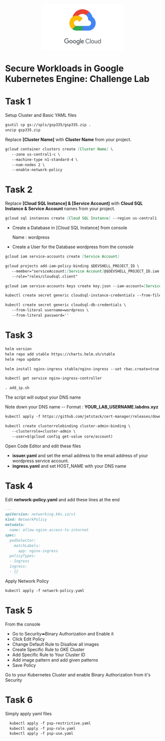 <p align="center">
    <img src="files/gcp.png" height="150">
</p>

# Secure Workloads in Google Kubernetes Engine: Challenge Lab


# Task 1

Setup Cluster and Basic YAML files
```md
gsutil cp gs://spls/gsp335/gsp335.zip .
unzip gsp335.zip
```

Replace <b>[Cluster Name]</b> with <b>Cluster Name</b> from your project.

```md
gcloud container clusters create [Cluster Name] \
   --zone us-central1-c \
   --machine-type n1-standard-4 \
   --num-nodes 2 \
   --enable-network-policy
```
# Task 2

Replace <b>[Cloud SQL Instance] & [Service Account]</b> with <b>Cloud SQL Instance & Service Account </b> names from your project.
```md
gcloud sql instances create [Cloud SQL Instance] --region us-central1
```
* Create a Database in [Cloud SQL Instance] from console
  <p>Name : wordpress</p>
* Create a User for the Database wordpress from the console  
  
```md
gcloud iam service-accounts create [Service Account]
```
```md
gcloud projects add-iam-policy-binding $DEVSHELL_PROJECT_ID \
   --member="serviceAccount:[Service Account]@$DEVSHELL_PROJECT_ID.iam.gserviceaccount.com" \
   --role="roles/cloudsql.client"
```
```md
gcloud iam service-accounts keys create key.json --iam-account=[Service Account]@$DEVSHELL_PROJECT_ID.iam.gserviceaccount.com
```
```md
kubectl create secret generic cloudsql-instance-credentials --from-file key.json
```
```md
kubectl create secret generic cloudsql-db-credentials \
   --from-literal username=wordpress \
   --from-literal password=''
```
# Task 3

```md
helm version
helm repo add stable https://charts.helm.sh/stable
helm repo update
```
```md
helm install nginx-ingress stable/nginx-ingress --set rbac.create=true
```
```md
kubectl get service nginx-ingress-controller
```
```md
. add_ip.sh
```
The script will output your DNS name
<p>Note down your DNS name -- Format : <b>YOUR_LAB_USERNAME.labdns.xyz</b>

```md
kubectl apply -f https://github.com/jetstack/cert-manager/releases/download/v0.16.0/cert-manager.yaml
```
```md
kubectl create clusterrolebinding cluster-admin-binding \
   --clusterrole=cluster-admin \
   --user=$(gcloud config get-value core/account)
```
Open Code Editor and edit these files <br>
* <b>issuer.yaml</b> and set the email address to the email address of your wordpress service account. 
* <b>ingress.yaml</b> and set HOST_NAME with your DNS name
  
# Task 4

Edit <b>network-policy.yaml</b> and add these lines at the end

```md
---
apiVersion: networking.k8s.io/v1
kind: NetworkPolicy
metadata:
  name: allow-nginx-access-to-internet
spec:
  podSelector:
    matchLabels:
      app: nginx-ingress
  policyTypes:
  - Ingress
  ingress:
  - {}
```
Apply Network Policy
```md
kubectl apply -f network-policy.yaml
```
# Task 5
From the console
* Go to Security➠Binary Authorization and Enable it
* Click Edit Policy
* Change Default Rule to Disallow all images
* Create Specific Rule to GKE Cluster
* Add Specific Rule to Your Cluster ID
* Add image pattern and add given patterns
* Save Policy
  
Go to your Kubernetes Cluster and enable Binary Authorization from it's Security

# Task 6

Simply apply yaml files

```md
  kubectl apply -f psp-restrictive.yaml
  kubectl apply -f psp-role.yaml
  kubectl apply -f psp-use.yaml
```

